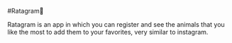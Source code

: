 #Ratagram🐹


Ratagram is an app in which you can register and see the animals that you like the most to add them to your favorites, very similar to instagram.

<img href="./ss/Ratagram.png"/>

